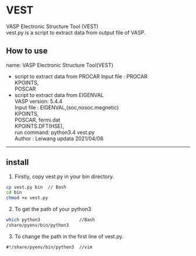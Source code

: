 # VEST

VASP Electronic Structure Tool (VEST)   
vest.py is a script to extract data from output file of VASP.

How to use
----
name: VASP Electronic Structure Tool(VEST)           
                                                         
- script to extract data from PROCAR 
 Input file : PROCAR                                     
              KPOINTS,                                   
              POSCAR                                     
- script to extract data from EIGENVAL    
 VASP version: 5.4.4                                     
 Input file  : EIGENVAL,(soc,nosoc.megnetic)             
               KPOINTS,                                  
               POSCAR, fermi.dat                         
               KPOINTS.DFT(HSE),                         
 run command: python3.4 vest.py                     
 Author     : Leiwang  updata 2021/04/06  
 
-----

install
----
1. Firstly, copy vest.py in your bin directory.

```Bash
cp vest.py bin  // Bash   
cd bin    
chmod +x vest.py
```

2. To get the path of your python3

```Bash
which python3               //Bash
/share/pyenv/bin/python3    
```

3. To change the path in the first line of vest.py.

```Vim
#!/share/pyenv/bin/python3  //vim
```

